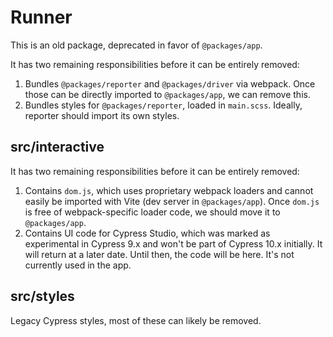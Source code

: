 # Runner

This is an old package, deprecated in favor of `@packages/app`. 

It has two remaining responsibilities before it can be entirely removed:

1. Bundles `@packages/reporter` and `@packages/driver` via webpack. Once those can be directly imported to `@packages/app`, we can remove this.
2. Bundles styles for `@packages/reporter`, loaded in `main.scss`. Ideally, reporter should import its own styles.

## src/interactive

It has two remaining responsibilities before it can be entirely removed:

1. Contains `dom.js`, which uses proprietary webpack loaders and cannot easily be imported with Vite (dev server in `@packages/app`). Once `dom.js` is free of webpack-specific loader code, we should move it to `@packages/app`.
2. Contains UI code for Cypress Studio, which was marked as experimental in Cypress 9.x and won't be part of Cypress 10.x initially. It will return at a later date. Until then, the code will be here. It's not currently used in the app.

## src/styles

Legacy Cypress styles, most of these can likely be removed.